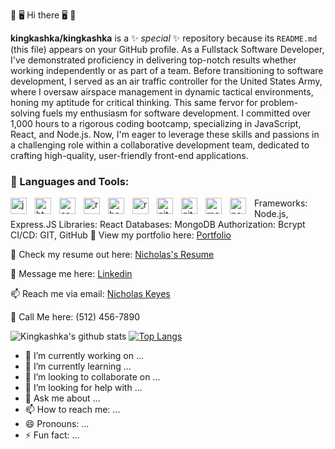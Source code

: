 💾 🖥️ Hi there 🖥️ 💾

**kingkashka/kingkashka** is a ✨ _special_ ✨ repository because its `README.md` (this file) appears on your GitHub profile.
As a Fullstack Software Developer, I've demonstrated proficiency in delivering top-notch results whether working independently or as part of a team. Before transitioning to software development, I served as an air traffic controller for the United States Army, where I oversaw airspace management in dynamic tactical environments, honing my aptitude for critical thinking. This same fervor for problem-solving fuels my enthusiasm for software development. I committed over 1,000 hours to a rigorous coding bootcamp, specializing in JavaScript, React, and Node.js. Now, I'm eager to leverage these skills and passions in a challenging role within a collaborative development team, dedicated to crafting high-quality, user-friendly front-end applications.

<h3>🧰 Languages and Tools:</h3>
<img align="left" width="26px" style="padding-right: 10px;" alt="javascript icon" src="https://cdn.jsdelivr.net/gh/devicons/devicon@latest/icons/javascript/javascript-original.svg" >
<img align="left" width="26px" style="padding-right: 10px;" alt="html5 icon" src="https://cdn.jsdelivr.net/gh/devicons/devicon@latest/icons/html5/html5-original-wordmark.svg" />
<img align="left" width="26px" style="padding-right: 10px;" alt="css icon" src="https://cdn.jsdelivr.net/gh/devicons/devicon@latest/icons/css3/css3-original.svg" />
<img align="left" width="26px" style="padding-right: 10px;" alt="react icon" src="https://cdn.jsdelivr.net/gh/devicons/devicon@latest/icons/react/react-original.svg" />
<img align="left" width="26px" style="padding-right: 10px;" alt="bootstrap icon" src="https://cdn.jsdelivr.net/gh/devicons/devicon@latest/icons/bootstrap/bootstrap-original-wordmark.svg" />
<img align="left" width="26px" style="padding-right: 10px;" alt="reactbootstrap icon" src="https://cdn.jsdelivr.net/gh/devicons/devicon@latest/icons/reactbootstrap/reactbootstrap-original.svg" />
<img align="left" width="26px" style="padding-right: 10px;" alt="github icon" src="https://cdn.jsdelivr.net/gh/devicons/devicon@latest/icons/github/github-original-wordmark.svg" />
<img align="left" width="26px" style="padding-right: 10px;" alt="git icon" src="https://cdn.jsdelivr.net/gh/devicons/devicon@latest/icons/git/git-original.svg" />
<img align="left" width="26px" style="padding-right: 10px;" alt="mongodb icon" src="https://cdn.jsdelivr.net/gh/devicons/devicon@latest/icons/mongodb/mongodb-original-wordmark.svg" />
<img align="left" width="26px" style="padding-right: 10px;" alt="nodejs icon" src="https://cdn.jsdelivr.net/gh/devicons/devicon@latest/icons/nodejs/nodejs-original-wordmark.svg" />

Frameworks: Node.js, Express.JS
Libraries: React
Databases: MongoDB
Authorization: Bcrypt
CI/CD: GIT, GitHub
👀 View my portfolio here: [Portfolio](https://personalportfolio2.onrender.com/)

📝 Check my resume out here: [Nicholas's Resume](https://docs.google.com/document/d/1UULFhl4nuR4RNcjxKJlXZs6ToZORQV5zt_r_Cs44GTs/pub)

💬 Message me here: [Linkedin](https://www.linkedin.com/in/thebelovednicholaskeyes/)

📫 Reach me via email: [Nicholas Keyes](mailto:keyes.nicholas2017@gmail.com)

📲 Call Me here: (512) 456-7890


![Kingkashka's github stats](https://github-readme-stats.vercel.app/api?username=kingkashka&show_icons=true&theme=dark)
[![Top Langs](https://github-readme-stats.vercel.app/api/top-langs/?username=kingkashka&layout=compact)](https://github.com/kingkashka/github-readme-stats)
- 🔭 I’m currently working on ...
- 🌱 I’m currently learning ...
- 👯 I’m looking to collaborate on ...
- 🤔 I’m looking for help with ...
- 💬 Ask me about ...
- 📫 How to reach me: ...
- 😄 Pronouns: ...
- ⚡ Fun fact: ...

